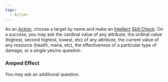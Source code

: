 ```yaml
---  
tags:  
  - Action  
---  
```

As an [Action](./Action.md), choose a target by name and make an [Intellect](./Intellect.md) [Skill Check](./Skill%20Check.md). On a success, you may ask the cardinal value of any attribute, the ordinal value (highest, second highest, lowest, etc) of any attribute, the current value of any resource (health, mana, etc), the effectiveness of a particular type of damage, or a single yes/no question.  
  
### Amped Effect  
You may ask an additional question.